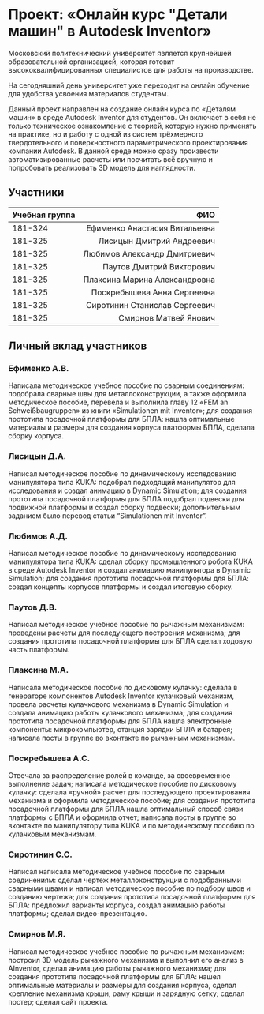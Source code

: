 # Проект: «Онлайн курс "Детали машин" в Autodesk Inventor» 

Моcковcкий политехнический университет является крупнейшей образовательной организацией, которая готовит высококвалифицированных специалистов для работы на производстве.

На сегодняшний день университет уже переходит на онлайн обучение для удобства усвоения материалов студентам.

Данный проект направлен на создание онлайн курса по «Деталям машин» в среде Autodesk Inventor для студентов. Он включает в себя не только техническое ознакомление с теорией, которую нужно применять на практике, но и работу с одной из систем трёхмерного твердотельного и поверхностного параметрического проектирования компании Autodesk. В данной среде можно сразу произвести автоматизированные расчеты или посчитать всё вручную и попробовать реализовать 3D модель для наглядности.


## Участники

| Учебная группа | ФИО |
| :------------ | -----:|
| 181-324    | Ефименко Анастасия Витальевна |
| 181-325     | Лисицын Дмитрий Андреевич |
| 181-325 |  Любимов Александр Дмитриевич|
| 181-325 | Паутов Дмитрий Викторович|
| 181-325     |Плаксина Марина Александровна|
| 181-325    | Поскребышева Анна Сергеевна |
| 181-325     |  Сиротинин Станислав Сергеевич |
| 181-325 | Смирнов Матвей Янович|





## Личный вклад участников


### Ефименко А.В.
Написала методическое учебное пособие по сварным соединениям: подобрала сварные швы для металлоконструкции, а также оформила методическое пособие, перевела и выполнила главу 12 «FEM an Schweißbaugruppen» из книги «Simulationen mit Inventor»; для создания прототипа посадочной платформы для БПЛА: нашла оптимальные материалы и размеры для создания корпуса платформы БПЛА, сделала сборку корпуса.


### Лисицын Д.А.
Написал методическое пособие по динамическому исследованию манипулятора типа KUKA: подобрал подходящий манипулятор для исследования и создал анимацию в Dynamic Simulation; для создания прототипа посадочной платформы для БПЛА подобрал подвески для подвижной платформы и создал сборку подвески; дополнительным заданием было перевод статьи “Simulationen mit Inventor”.

### Любимов А.Д.
Написал методическое пособие по динамическому исследованию манипулятора типа KUKA: сделал сборку промышленного робота KUKA в среде Autodesk Inventor и создал анимацию манипулятора в Dynamic Simulation; для создания прототипа посадочной платформы для БПЛА: создал концепты корпусов платформы и создал итоговую сборку.

### Паутов Д.В.
Написал методическое учебное пособие по рычажным механизмам: проведены расчеты для последующего построения механизма; для создания прототипа посадочной платформы для БПЛА сделал ходовую часть платформы.

### Плаксина М.А.
Написала методическое пособие по дисковому кулачку: сделала в генераторе компонентов Autodesk Inventor кулачковый механизм, провела расчеты кулачкового механизма в Dynamic Simulation и создала анимацию работы кулачкового механизма; для создания прототипа посадочной платформы для БПЛА нашла электронные компоненты: микрокомпьютер, станция зарядки БПЛА и батарея; написала посты в группе во вконтакте по рычажным механизмам.

### Поскребышева А.С.
Отвечала за распределение ролей в команде, за своевременное выполнение задач; написала методическое пособие по дисковому кулачку: сделала «ручной» расчет для последующего проектирования механизма и оформила методическое пособие; для создания прототипа посадочной платформы для БПЛА нашла оптимальный способ связи платформы с БПЛА и оформила отчет; написала посты в группе во вконтакте по манипулятору типа KUKA и по методическому пособию по кулачковым механизмам.

### Сиротинин С.С.
Написал написала методическое учебное пособие по сварным соединениям: сделал чертеж металлоконструкции с подобранными сварными швами и написал методическое пособие по подбору швов и созданию чертежа; для создания прототипа посадочной платформы для БПЛА: предложил варианты корпуса, создал анимацию работы платформы; сделал видео-презентацию.

### Смирнов М.Я.
Написал методическое учебное пособие по рычажным механизмам: построил 3D модель рычажного механизма и выполнил его анализ в AInventor, сделал анимацию работы рычажного механизма; для создания прототипа посадочной платформы для БПЛА: нашел оптимальные материалы и размеры для создания корпуса, сделал крепление механизма крыши, раму крыши и зарядную сетку; сделал постер; сделал сайт проекта.

